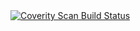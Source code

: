 <a href="https://scan.coverity.com/projects/aletuna-squadbot">
  <img alt="Coverity Scan Build Status"
       src="https://scan.coverity.com/projects/14958/badge.svg"/>
</a>
